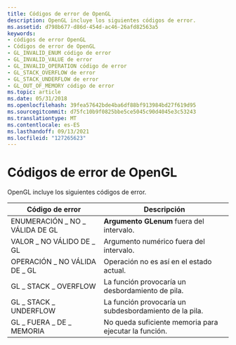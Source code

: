 ```yaml
---
title: Códigos de error de OpenGL
description: OpenGL incluye los siguientes códigos de error.
ms.assetid: d798b677-d86d-454d-ac46-26afd82563a5
keywords:
- códigos de error OpenGL
- Códigos de error de OpenGL
- GL_INVALID_ENUM código de error
- GL_INVALID_VALUE de error
- GL_INVALID_OPERATION código de error
- GL_STACK_OVERFLOW de error
- GL_STACK_UNDERFLOW de error
- GL_OUT_OF_MEMORY código de error
ms.topic: article
ms.date: 05/31/2018
ms.openlocfilehash: 39fea57642bde4ba6df88bf913984bd27f619d95
ms.sourcegitcommit: d75fc10b9f0825bbe5ce5045c90d4045e3c53243
ms.translationtype: MT
ms.contentlocale: es-ES
ms.lasthandoff: 09/13/2021
ms.locfileid: "127265623"
---
```

# <a name="opengl-error-codes"></a>Códigos de error de OpenGL

OpenGL incluye los siguientes códigos de error.



| Código de error             | Descripción                                 |
|------------------------|---------------------------------------------|
| ENUMERACIÓN \_ NO \_ VÁLIDA DE GL      | **Argumento GLenum** fuera del intervalo.           |
| VALOR \_ NO VÁLIDO DE \_ GL     | Argumento numérico fuera del intervalo.              |
| OPERACIÓN \_ NO VÁLIDA DE \_ GL | Operación no es así en el estado actual.         |
| GL \_ STACK \_ OVERFLOW    | La función provocaría un desbordamiento de pila.      |
| GL \_ STACK \_ UNDERFLOW   | La función provocaría un subdesbordamiento de la pila.     |
| GL \_ FUERA \_ DE \_ MEMORIA    | No queda suficiente memoria para ejecutar la función. |



 

 

 




